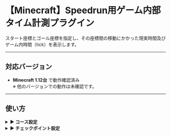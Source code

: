 # 【Minecraft】Speedrun用ゲーム内部タイム計測プラグイン

スタート座標とゴール座標を指定し、その座標間の移動にかかった現実時間及びゲーム内時間（tick）を表示します。

---

## **対応バージョン**

- **Minecraft 1.12台** で動作確認済み  
  ※ 他のバージョンでの動作は未確認です。

---

## **使い方**

<details>
<summary><strong>▶ コース設定</strong></summary>
### `/course add start/end [name]`
スタート地点またはゴール地点を設定します。(地点はブロック単位です。)
設定したいスタート地点またはゴール地点の上に立ち、`[name]`にはコースの名前を指定してください。  
スタート地点とゴール地点には同じ名前を設定する必要があります。

同じ名前のスタート地点やゴール地点が複数存在する場合は、
最後に踏んだスタート地点から最初に踏んだゴール地点までの時間が計測・表示されます。

---

### `/course remove start/end [name]　または  /course remove [name]`
指定した名前のコースのスタート地点またはゴール地点を削除します。
後者のコマンドでは、スタート地点及びゴール地点の両方を削除します。

---

### `/course list`
登録されているコースの一覧を表示します。

</details>

<details>
<summary><strong>▶ チェックポイント設定</strong></summary>

### `/cp [name] または /cp`
現在位置に指定した名前のチェックポイントを登録します。
名前を指定しなかった場合tmpという名前でチェックポイントを登録します。

### `/cp remove [name]`
指定した名前のチェックポイントを削除します。

### `/cp tp [name]`
指定した名前のチェックポイントへTPします。

### `/cp list`
現在のワールドに存在するチェックポイントの一覧を表示します。

### `/cp allowCrossWorldTp true/false`
ワールドを跨ぐCPでの移動を許可または禁止します。
ワールドを跨ぐCP移動

</details>